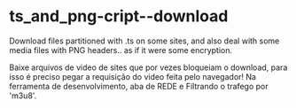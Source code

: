 # ts_and_png-cript--download
Download files partitioned with .ts on some sites, and also deal with some media files with PNG headers.. as if it were some encryption.  

Baixe arquivos de video de sites que por vezes bloqueiam o download, para isso é preciso pegar a requisição do video feita pelo navegador! 
Na ferramenta de desenvolvimento, aba de REDE e Filtrando o trafego por 'm3u8'. 
